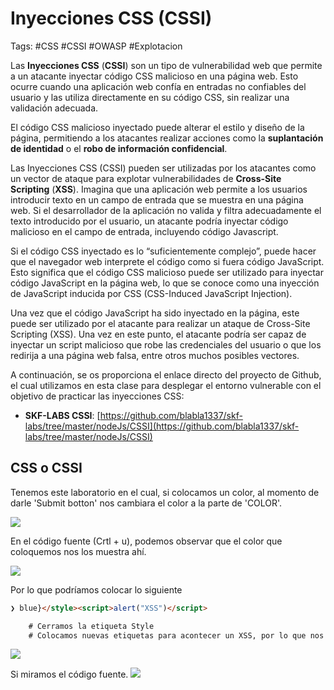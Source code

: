 # Inyecciones CSS (CSSI)

Tags: #CSS #CSSI #OWASP #Explotacion 

Las **Inyecciones CSS** (**CSSI**) son un tipo de vulnerabilidad web que permite a un atacante inyectar código CSS malicioso en una página web. Esto ocurre cuando una aplicación web confía en entradas no confiables del usuario y las utiliza directamente en su código CSS, sin realizar una validación adecuada.

El código CSS malicioso inyectado puede alterar el estilo y diseño de la página, permitiendo a los atacantes realizar acciones como la **suplantación de identidad** o el **robo de información confidencial**.

Las Inyecciones CSS (CSSI) pueden ser utilizadas por los atacantes como un vector de ataque para explotar vulnerabilidades de **Cross-Site Scripting** (**XSS**). Imagina que una aplicación web permite a los usuarios introducir texto en un campo de entrada que se muestra en una página web. Si el desarrollador de la aplicación no valida y filtra adecuadamente el texto introducido por el usuario, un atacante podría inyectar código malicioso en el campo de entrada, incluyendo código Javascript.

Si el código CSS inyectado es lo “suficientemente complejo”, puede hacer que el navegador web interprete el código como si fuera código JavaScript. Esto significa que el código CSS malicioso puede ser utilizado para inyectar código JavaScript en la página web, lo que se conoce como una inyección de JavaScript inducida por CSS (CSS-Induced JavaScript Injection).

Una vez que el código JavaScript ha sido inyectado en la página, este puede ser utilizado por el atacante para realizar un ataque de Cross-Site Scripting (XSS). Una vez en este punto, el atacante podría ser capaz de inyectar un script malicioso que robe las credenciales del usuario o que los redirija a una página web falsa, entre otros muchos posibles vectores.

A continuación, se os proporciona el enlace directo del proyecto de Github, el cual utilizamos en esta clase para desplegar el entorno vulnerable con el objetivo de practicar las inyecciones CSS:

- **SKF-LABS CSSI**: [https://github.com/blabla1337/skf-labs/tree/master/nodeJs/CSSI](https://github.com/blabla1337/skf-labs/tree/master/nodeJs/CSSI)


## CSS o CSSI

Tenemos este laboratorio en el cual, si colocamos un color, al momento de darle 'Submit botton' nos cambiara el color a la parte de 'COLOR'.

![](Pasted%20image%2020230528171414.png)


En el código fuente (Crtl + u), podemos observar que el color que coloquemos nos los muestra ahí. 

![](Pasted%20image%2020230528171722.png)


Por lo que podríamos colocar lo siguiente
```html
❯ blue}</style><script>alert("XSS")</script>

	# Cerramos la etiqueta Style
	# Colocamos nuevas etiquetas para acontecer un XSS, por lo que nos deberia de mostrar en la pantalla una alerta 
```

![](Pasted%20image%2020230528172252.png)

Si miramos el código fuente. 
![](Pasted%20image%2020230528172407.png)




